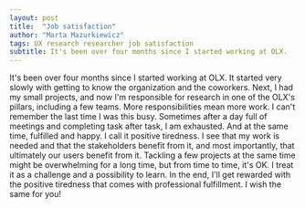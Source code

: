 ```yaml
---
layout: post
title:  "Job satisfaction"
author: "Marta Mazurkiewicz"
tags: UX research researcher job satisfaction
subtitle: It's been over four months since I started working at OLX.
---
```

It's been over four months since I started working at OLX. It started very slowly with getting to know the organization and the coworkers. Next, I had my small projects, and now I'm responsible for research in one of the OLX's pillars, including a few teams. More responsibilities mean more work. I can't remember the last time I was this busy. Sometimes after a day full of meetings and completing task after task, I am exhausted. And at the same time, fulfilled and happy. I call it positive tiredness.  I see that my work is needed and that the stakeholders benefit from it, and most importantly, that ultimately our users benefit from it. Tackling a few projects at the same time might be overwhelming for a long time, but from time to time, it's OK. I treat it as a challenge and a possibility to learn. In the end, I'll get rewarded with the positive tiredness that comes with professional fulfillment. I wish the same for you!
